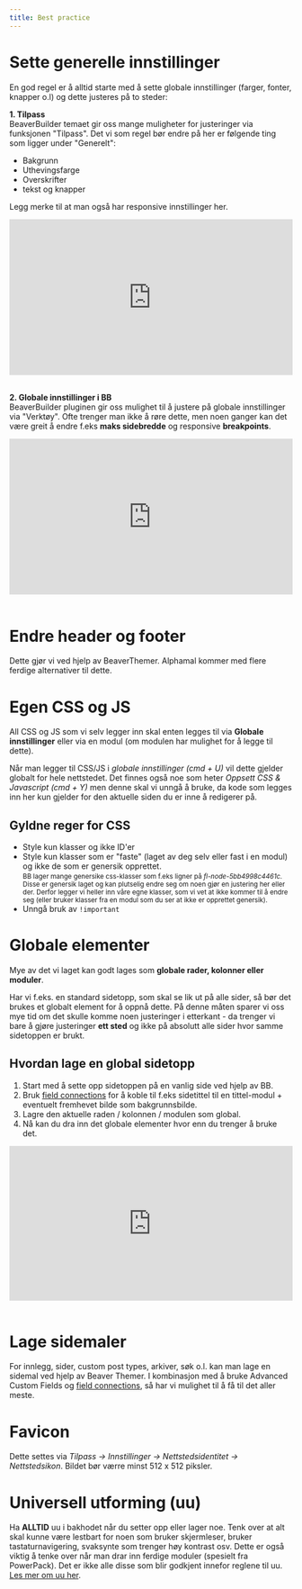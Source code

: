 ```yaml
--- 
title: Best practice
---
```


# Sette generelle innstillinger

En god regel er å alltid starte med å sette globale innstillinger (farger, fonter, knapper o.l) og dette justeres på to steder:

**1. Tilpass**  
BeaverBuilder temaet gir oss mange muligheter for justeringer via funksjonen "Tilpass". Det vi som regel bør endre på her er følgende ting som ligger under "Generelt":  

- Bakgrunn  
- Uthevingsfarge  
- Overskrifter  
- tekst og knapper  

Legg merke til at man også har responsive innstillinger her.

<div style="padding:55.05% 0 0 0;position:relative;"><iframe src="https://player.vimeo.com/video/354204953?title=0&byline=0&portrait=0" style="position:absolute;top:0;left:0;width:100%;height:100%;" frameborder="0" allow="autoplay; fullscreen" allowfullscreen></iframe></div><script src="https://player.vimeo.com/api/player.js"></script> <br>

**2. Globale innstillinger i BB**  
BeaverBuilder pluginen gir oss mulighet til å justere på globale innstillinger via "Verktøy". Ofte trenger man ikke å røre dette, men noen ganger kan det være greit å endre f.eks **maks sidebredde** og responsive **breakpoints**.

<div style="padding:55.05% 0 0 0;position:relative;"><iframe src="https://player.vimeo.com/video/354205783?loop=1&title=0&byline=0&portrait=0" style="position:absolute;top:0;left:0;width:100%;height:100%;" frameborder="0" allow="autoplay; fullscreen" allowfullscreen></iframe></div><script src="https://player.vimeo.com/api/player.js"></script> <br>

# Endre header og footer

Dette gjør vi ved hjelp av BeaverThemer. Alphamal kommer med flere ferdige alternativer til dette.

# Egen CSS og JS

All CSS og JS som vi selv legger inn skal enten legges til via **Globale innstillinger** eller via en modul (om modulen har mulighet for å legge til dette).

Når man legger til CSS/JS i *globale innstillinger (cmd + U)* vil dette gjelder globalt for hele nettstedet. Det finnes også noe som heter *Oppsett CSS & Javascript (cmd + Y)* men denne skal vi unngå å bruke, da kode som legges inn her kun gjelder for den aktuelle siden du er inne å redigerer på.

## Gyldne reger for CSS
- Style kun klasser og ikke ID'er
- Style kun klasser som er "faste" (laget av deg selv eller fast i en modul) og ikke de som er genersik opprettet.  
<small>BB lager mange genersike css-klasser som f.eks ligner på *fl-node-5bb4998c4461c*. Disse er genersik laget og kan plutselig endre seg om noen gjør en justering her eller der. Derfor legger vi heller inn våre egne klasser, som vi vet at ikke kommer til å endre seg (eller bruker klasser fra en modul som du ser at ikke er opprettet genersik).</small>
- Unngå bruk av ```!important```

# Globale elementer

Mye av det vi laget kan godt lages som **globale rader, kolonner eller moduler**.  

Har vi f.eks. en standard sidetopp, som skal se lik ut på alle sider, så bør det brukes et globalt element for å oppnå dette. På denne måten sparer vi oss mye tid om det skulle komme noen justeringer i etterkant - da trenger vi bare å gjøre justeringer **ett sted** og ikke på absolutt alle sider hvor samme sidetoppen er brukt.

## Hvordan lage en global sidetopp

1. Start med å sette opp sidetoppen på en vanlig side ved hjelp av BB.
2. Bruk [field connections](https://kb.wpbeaverbuilder.com/article/388-field-connection-basics-themer) for å koble til f.eks sidetittel til en tittel-modul + eventuelt fremhevet bilde som bakgrunnsbilde.
3. Lagre den aktuelle raden / kolonnen / modulen som global.
4. Nå kan du dra inn det globale elementer hvor enn du trenger å bruke det.

<div style="padding:54.5% 0 0 0;position:relative;"><iframe src="https://player.vimeo.com/video/355545316?loop=1&title=0&byline=0&portrait=0" style="position:absolute;top:0;left:0;width:100%;height:100%;" frameborder="0" allow="autoplay; fullscreen" allowfullscreen></iframe></div><script src="https://player.vimeo.com/api/player.js"></script><br>

# Lage sidemaler
For innlegg, sider, custom post types, arkiver, søk o.l. kan man lage en sidemal ved hjelp av Beaver Themer. I kombinasjon med å bruke Advanced Custom Fields og [field connections](https://kb.wpbeaverbuilder.com/article/388-field-connection-basics-themer), så har vi mulighet til å få til det aller meste.

# Favicon
Dette settes via *Tilpass -> Innstillinger -> Nettstedsidentitet -> Nettstedsikon*.
Bildet bør værre minst 512 x 512 piksler.

# Universell utforming (uu)
Ha __ALLTID__ uu i bakhodet når du setter opp eller lager noe. Tenk over at alt skal kunne være lestbart for noen som bruker skjermleser, bruker tastaturnavigering, svaksynte som trenger høy kontrast osv. Dette er også viktig å tenke over når man drar inn ferdige moduler (spesielt fra PowerPack). Det er ikke alle disse som blir godkjent innefor reglene til uu. [Les mer om uu her](/universell-utforming).